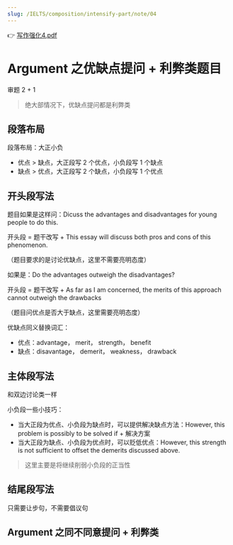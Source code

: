 ```yaml
---
slug: /IELTS/composition/intensify-part/note/04
---
```


👉 [写作强化4.pdf](./写作强化4.pdf)

# Argument 之优缺点提问 + 利弊类题目

审题 2 + 1

> 绝大部情况下，优缺点提问都是利弊类



## 段落布局

段落布局：大正小负

- 优点 $>$ 缺点，大正段写 2 个优点，小负段写 1 个缺点 
- 缺点 $>$ 优点，大正段写 2 个缺点，小负段写 1 个优点

## 开头段写法

题目如果是这样问：Dicuss the advantages and disadvantages for young people to do this.

开头段 $=$ 题干改写 $+$ This essay will discuss both pros and cons of this phenomenon.

（题目要求的是讨论优缺点，这里不需要亮明态度）

如果是：Do the advantages outweigh the disadvantages?

开头段 $=$ 题干改写 $+$ As far as I am concerned, the merits of this approach cannot outweigh the drawbacks

（题目问优点是否大于缺点，这里需要亮明态度）

优缺点同义替换词汇：

- 优点：advantage， merit， strength， benefit
- 缺点：disavantage， demerit， weakness， drawback

## 主体段写法

和双边讨论类一样

小负段一些小技巧：

- 当大正段为优点、小负段为缺点时，可以提供解决缺点方法：However, this problem is possibly to be solved if $+$ 解决方案
- 当大正段为缺点、小负段为优点时，可以贬低优点：However, this strength is not sufficient to offset the demerits discussed above.

> 这里主要是将继续削弱小负段的正当性

## 结尾段写法

只需要让步句，不需要倡议句

## Argument 之同不同意提问 + 利弊类























